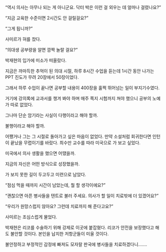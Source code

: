 “역시 의사는 아무나 되는 게 아니군요. 닥터 박은 이런 걸 외우는 데 얼마나 걸렸나요?”

“지금 교육한 수준이면 2시간도 안 걸릴걸요?”

“그게 됩니까?”

사미르가 혀를 찼다.

“의대생 공부량을 알면 깜짝 놀랄 걸요?”

박재현의 입가에 미소가 떠올랐다.

지금은 까마득한 추억이 된 의대 시절, 하루 8시간 수업을 듣는데 1시간 동안 나가는 PPT 진도가 무려 20장에서 50장이었다.

그래서 하루 수업이 끝나면 공부할 내용이 400장을 훌쩍 뛰어넘는 일이 부지기수였다.

거기에 강의록에 교과서를 챙겨 봐야 하며 매주 쪽지 시험까지 쳐야 했으니 공부의 노예가 따로 없었다.

그나마 단순 암기라는 사실이 다행이라고 해야 할까.

불행이라고 해야 할까.

어쨌거나 그는 그 시절로 돌아가고 싶은 마음이 없었다. 만약 소설처럼 회귀한다면 인턴이 끝났을 무렵이기를 바랐다. 최수만 교수를 따라 미국으로 가 보고 싶었다.

미국에서 의사 생활을 했으면 어땠을까.

지금의 자신은 어떤 방식으로 성장했을까.

가 보지 못한 길이 두고두고 미련으로 남았다.

“점심 먹을 때까지 시간이 남았는데, 뭘 할 생각이에요?”

“괜찮으면 아픈 병사들을 텐트로 불러 주세요. 의사가 할 일이 치료밖에 더 있겠어요?”

“우리가 원망스럽지 않아요? 그런데 치료까지 해 준다고요?”

사미르는 조심스럽게 물었다.

박재현은 리코를 수술하기 위해 강제로 이곳에 붙잡혔다. 리코가 안전을 보장했다고 해도 불안할 것이다. 본인을 납치한 저항군들이 미울 것이다.

불안정하고 부정적인 감정에 빠져도 모자랄 판국에 병사들을 치료하겠다니…….